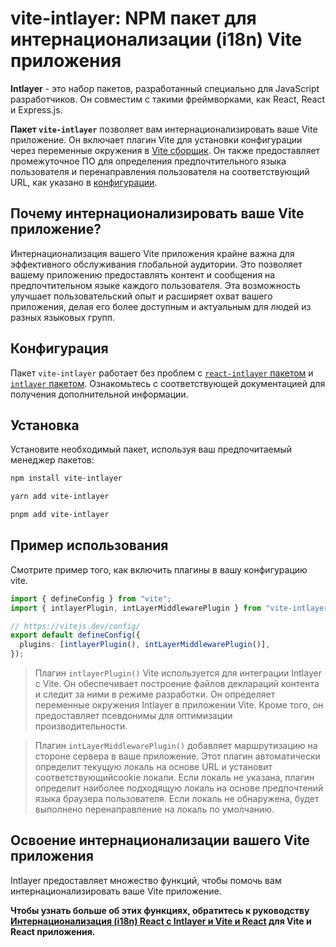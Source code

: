 # vite-intlayer: NPM пакет для интернационализации (i18n) Vite приложения

**Intlayer** - это набор пакетов, разработанный специально для JavaScript разработчиков. Он совместим с такими фреймворками, как React, React и Express.js.

**Пакет `vite-intlayer`** позволяет вам интернационализировать ваше Vite приложение. Он включает плагин Vite для установки конфигурации через переменные окружения в [Vite сборщик](https://vitejs.dev/guide/why.html#why-bundle-for-production). Он также предоставляет промежуточное ПО для определения предпочтительного языка пользователя и перенаправления пользователя на соответствующий URL, как указано в [конфигурации](https://github.com/aymericzip/intlayer/blob/main/docs/ru/configuration.md).

## Почему интернационализировать ваше Vite приложение?

Интернационализация вашего Vite приложения крайне важна для эффективного обслуживания глобальной аудитории. Это позволяет вашему приложению предоставлять контент и сообщения на предпочтительном языке каждого пользователя. Эта возможность улучшает пользовательский опыт и расширяет охват вашего приложения, делая его более доступным и актуальным для людей из разных языковых групп.

## Конфигурация

Пакет `vite-intlayer` работает без проблем с [`react-intlayer` пакетом](https://github.com/aymericzip/intlayer/blob/main/docs/ru/packages/react-intlayer/index.md) и [`intlayer` пакетом](https://github.com/aymericzip/intlayer/blob/main/docs/ru/packages/intlayer/index.md). Ознакомьтесь с соответствующей документацией для получения дополнительной информации.

## Установка

Установите необходимый пакет, используя ваш предпочитаемый менеджер пакетов:

```bash packageManager="npm"
npm install vite-intlayer
```

```bash packageManager="yarn"
yarn add vite-intlayer
```

```bash packageManager="pnpm"
pnpm add vite-intlayer
```

## Пример использования

Смотрите пример того, как включить плагины в вашу конфигурацию vite.

```typescript fileName="vite.config.ts"
import { defineConfig } from "vite";
import { intlayerPlugin, intLayerMiddlewarePlugin } from "vite-intlayer";

// https://vitejs.dev/config/
export default defineConfig({
  plugins: [intlayerPlugin(), intLayerMiddlewarePlugin()],
});
```

> Плагин `intlayerPlugin()` Vite используется для интеграции Intlayer с Vite. Он обеспечивает построение файлов деклараций контента и следит за ними в режиме разработки. Он определяет переменные окружения Intlayer в приложении Vite. Кроме того, он предоставляет псевдонимы для оптимизации производительности.

> Плагин `intLayerMiddlewarePlugin()` добавляет маршрутизацию на стороне сервера в ваше приложение. Этот плагин автоматически определит текущую локаль на основе URL и установит соответствующийcookie локали. Если локаль не указана, плагин определит наиболее подходящую локаль на основе предпочтений языка браузера пользователя. Если локаль не обнаружена, будет выполнено перенаправление на локаль по умолчанию.

## Освоение интернационализации вашего Vite приложения

Intlayer предоставляет множество функций, чтобы помочь вам интернационализировать ваше Vite приложение.

**Чтобы узнать больше об этих функциях, обратитесь к руководству [Интернационализация (i18n) React с Intlayer и Vite и React](https://github.com/aymericzip/intlayer/blob/main/docs/ru/intlayer_with_vite+react.md) для Vite и React приложения.**
